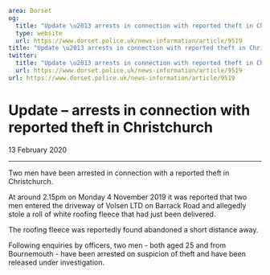 ```yaml
area: Dorset
og:
  title: "Update \u2013 arrests in connection with reported theft in Christchurch"
  type: website
  url: https://www.dorset.police.uk/news-information/article/9519
title: "Update \u2013 arrests in connection with reported theft in Christchurch |"
twitter:
  title: "Update \u2013 arrests in connection with reported theft in Christchurch"
  url: https://www.dorset.police.uk/news-information/article/9519
url: https://www.dorset.police.uk/news-information/article/9519
```

# Update – arrests in connection with reported theft in Christchurch

13 February 2020

* * *

Two men have been arrested in connection with a reported theft in Christchurch.

At around 2.15pm on Monday 4 November 2019 it was reported that two men entered the driveway of Volsen LTD on Barrack Road and allegedly stole a roll of white roofing fleece that had just been delivered.

The roofing fleece was reportedly found abandoned a short distance away.

Following enquiries by officers, two men - both aged 25 and from Bournemouth - have been arrested on suspicion of theft and have been released under investigation.

